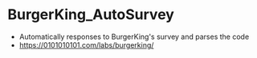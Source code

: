 # BurgerKing_AutoSurvey
* Automatically responses to BurgerKing's survey and parses the code
* https://0101010101.com/labs/burgerking/
